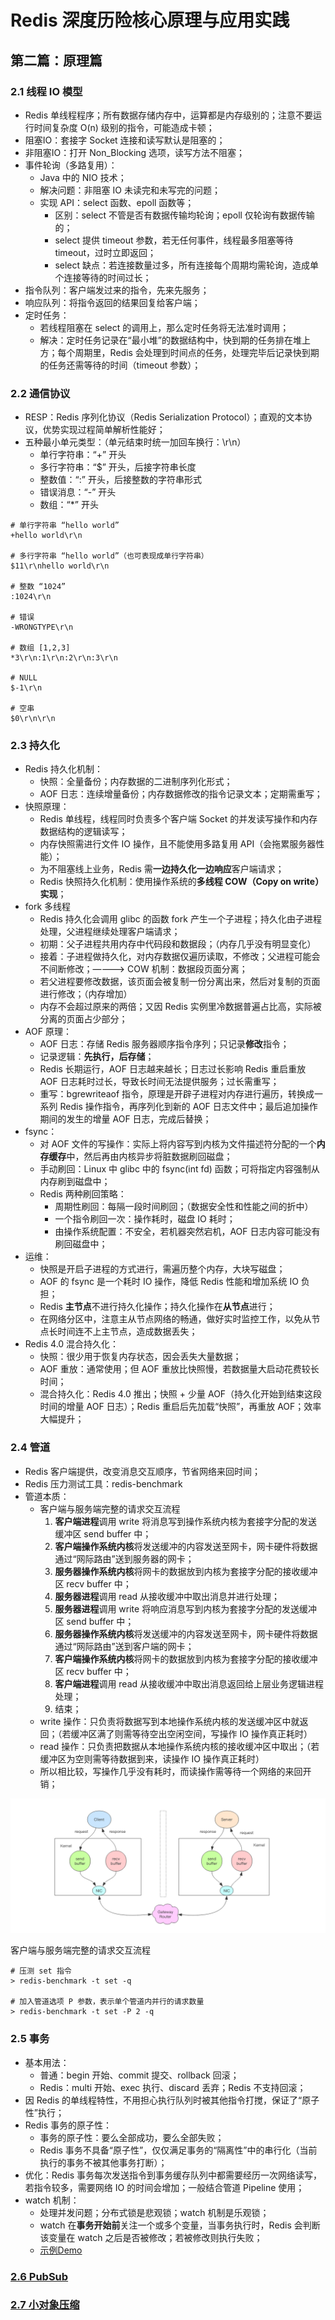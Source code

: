 # Redis 深度历险核心原理与应用实践

## 第二篇：原理篇

### 2.1 线程 IO 模型

+ Redis 单线程程序；所有数据存储内存中，运算都是内存级别的；注意不要运行时间复杂度 O(n) 级别的指令，可能造成卡顿；
+ 阻塞IO：套接字 Socket 连接和读写默认是阻塞的；
+ 非阻塞IO：打开 Non_Blocking 选项，读写方法不阻塞；
+ 事件轮询（多路复用）：
    + Java 中的 NIO 技术；
    + 解决问题：非阻塞 IO 未读完和未写完的问题；
    + 实现 API：select 函数、epoll 函数等；
        + 区别：select 不管是否有数据传输均轮询；epoll 仅轮询有数据传输的；
        + select 提供 timeout 参数，若无任何事件，线程最多阻塞等待 timeout，过时立即返回；
        + select 缺点：若连接数量过多，所有连接每个周期均需轮询，造成单个连接等待的时间过长；
+ 指令队列：客户端发过来的指令，先来先服务；
+ 响应队列：将指令返回的结果回复给客户端；
+ 定时任务：
    + 若线程阻塞在 select 的调用上，那么定时任务将无法准时调用；
    + 解决：定时任务记录在“最小堆”的数据结构中，快到期的任务排在堆上方；每个周期里，Redis 会处理到时间点的任务，处理完毕后记录快到期的任务还需等待的时间（timeout 参数）；

### 2.2 通信协议

+ RESP：Redis 序列化协议（Redis Serialization Protocol）；直观的文本协议，优势实现过程简单解析性能好；
+ 五种最小单元类型：（单元结束时统一加回车换行：\r\n）
    + 单行字符串：“+” 开头
    + 多行字符串：“$” 开头，后接字符串长度
    + 整数值：“:” 开头，后接整数的字符串形式
    + 错误消息：“-” 开头
    + 数组：“*” 开头

```shell script
# 单行字符串 “hello world”
+hello world\r\n

# 多行字符串 “hello world”（也可表现成单行字符串）
$11\r\nhello world\r\n

# 整数 “1024”
:1024\r\n

# 错误
-WRONGTYPE\r\n

# 数组 [1,2,3]
*3\r\n:1\r\n:2\r\n:3\r\n

# NULL
$-1\r\n

# 空串
$0\r\n\r\n
```

### 2.3 持久化

+ Redis 持久化机制：
    + 快照：全量备份；内存数据的二进制序列化形式；
    + AOF 日志：连续增量备份；内存数据修改的指令记录文本；定期需重写；
+ 快照原理：
    + Redis 单线程，线程同时负责多个客户端 Socket 的并发读写操作和内存数据结构的逻辑读写；
    + 内存快照需进行文件 IO 操作，且不能使用多路复用 API（会拖累服务器性能）；
    + 为不阻塞线上业务，Redis 需**一边持久化一边响应**客户端请求；
    + Redis 快照持久化机制：使用操作系统的**多线程 COW（Copy on write）实现**；
+ fork 多线程
    + Redis 持久化会调用 glibc 的函数 fork 产生一个子进程；持久化由子进程处理，父进程继续处理客户端请求；
    + 初期：父子进程共用内存中代码段和数据段；（内存几乎没有明显变化）
    + 接着：子进程做持久化，对内存数据仅遍历读取，不修改；父进程可能会不间断修改；————> COW 机制：数据段页面分离；
    + 若父进程要修改数据，该页面会被复制一份分离出来，然后对复制的页面进行修改；（内存增加）
    + 内存不会超过原来的两倍；又因 Redis 实例里冷数据普遍占比高，实际被分离的页面占少部分；
+ AOF 原理：
    + AOF 日志：存储 Redis 服务器顺序指令序列；只记录**修改**指令；
    + 记录逻辑：**先执行，后存储**；
    + Redis 长期运行，AOF 日志越来越长；日志过长影响 Redis 重启重放 AOF 日志耗时过长，导致长时间无法提供服务；过长需重写；
    + 重写：bgrewriteaof 指令，原理是开辟子进程对内存进行遍历，转换成一系列 Redis 操作指令，再序列化到新的 AOF 日志文件中；最后追加操作期间的发生的增量 AOF 日志，完成后替换；
+ fsync：
    + 对 AOF 文件的写操作：实际上将内容写到内核为文件描述符分配的一个**内存缓存**中，然后再由内核异步将脏数据刷回磁盘；
    + 手动刷回：Linux 中 glibc 中的 fsync(int fd) 函数；可将指定内容强制从内存刷到磁盘中；
    + Redis 两种刷回策略：
        + 周期性刷回：每隔一段时间刷回；（数据安全性和性能之间的折中）
        + 一个指令刷回一次：操作耗时，磁盘 IO 耗时；
        + 由操作系统配置：不安全，若机器突然宕机，AOF 日志内容可能没有刷回磁盘中；
+ 运维：
    + 快照是开启子进程的方式进行，需遍历整个内存，大块写磁盘；
    + AOF 的 fsync 是一个耗时 IO 操作，降低 Redis 性能和增加系统 IO 负担；
    + Redis **主节点**不进行持久化操作；持久化操作在**从节点**进行；
    + 在网络分区中，注意主从节点网络的畅通，做好实时监控工作，以免从节点长时间连不上主节点，造成数据丢失；
+ Redis 4.0 混合持久化：
    + 快照：很少用于恢复内存状态，因会丢失大量数据；
    + AOF 重放：通常使用；但 AOF 重放比快照慢，若数据量大启动花费较长时间；
    + 混合持久化：Redis 4.0 推出；快照 + 少量 AOF（持久化开始到结束这段时间的增量 AOF 日志）；Redis 重启后先加载“快照”，再重放 AOF；效率大幅提升；

### 2.4 管道

+ Redis 客户端提供，改变消息交互顺序，节省网络来回时间；
+ Redis 压力测试工具：redis-benchmark
+ 管道本质：
    + 客户端与服务端完整的请求交互流程
        1. **客户端进程**调用 write 将消息写到操作系统内核为套接字分配的发送缓冲区 send buffer 中；
        2. **客户端操作系统内核**将发送缓冲的内容发送至网卡，网卡硬件将数据通过“网际路由”送到服务器的网卡；
        3. **服务器操作系统内核**将网卡的数据放到内核为套接字分配的接收缓冲区 recv buffer 中；
        4. **服务器进程**调用 read 从接收缓冲中取出消息并进行处理；
        5. **服务器进程**调用 write 将响应消息写到内核为套接字分配的发送缓冲区 send buffer 中；
        6. **服务器操作系统内核**将发送缓冲的内容发送至网卡，网卡硬件将数据通过“网际路由”送到客户端的网卡；
        7. **客户端操作系统内核**将网卡的数据放到内核为套接字分配的接收缓冲区 recv buffer 中；
        8. **客户端进程**调用 read 从接收缓冲中取出消息返回给上层业务逻辑进程处理；
        9. 结束； 
    + write 操作：只负责将数据写到本地操作系统内核的发送缓冲区中就返回；（若缓冲区满了则需等待空出空闲空间，写操作 IO 操作真正耗时）
    + read 操作：只负责把数据从本地操作系统内核的接收缓冲区中取出；（若缓冲区为空则需等待数据到来，读操作 IO 操作真正耗时）
    + 所以相比较，写操作几乎没有耗时，而读操作需等待一个网络的来回开销；
    
![客户端与服务端完整的请求交互流程](./img/redis-pipeline.png)

客户端与服务端完整的请求交互流程

```shell script
# 压测 set 指令
> redis-benchmark -t set -q

# 加入管道选项 P 参数，表示单个管道内并行的请求数量
> redis-benchmark -t set -P 2 -q
```

### 2.5 事务

+ 基本用法：
    + 普通：begin 开始、commit 提交、rollback 回滚；
    + Redis：multi 开始、exec 执行、discard 丢弃；Redis 不支持回滚；
+ 因 Redis 的单线程特性，不用担心执行队列时被其他指令打搅，保证了“原子性”执行；
+ Redis 事务的原子性：
    + 事务的原子性：要么全部成功，要么全部失败；
    + Redis 事务不具备“原子性”，仅仅满足事务的“隔离性”中的串行化（当前执行的事务不被其他事务打断）；
+ 优化：Redis 事务每次发送指令到事务缓存队列中都需要经历一次网络读写，若指令较多，需要网络 IO 的时间会增加；一般结合管道 Pipeline 使用；
+ watch 机制：
    + 处理并发问题；分布式锁是悲观锁；watch 机制是乐观锁；
    + watch 在**事务开始前**关注一个或多个变量，当事务执行时，Redis 会判断该变量在 watch 之后是否被修改；若被修改则执行失败；
    + [示例Demo](./src/main/java/com/example/redis/RedisTransactionDemo.java)

### [2.6 PubSub]()

### [2.7 小对象压缩]()